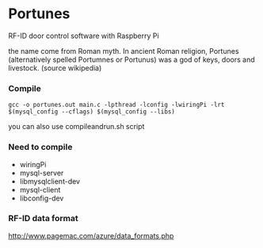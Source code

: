 # Portunes
RF-ID door control software with Raspberry Pi


the name come from Roman myth.
In ancient Roman religion, Portunes (alternatively spelled Portumnes or Portunus) was a god of keys, doors and livestock.
(source wikipedia)


### Compile
`gcc -o portunes.out main.c -lpthread -lconfig -lwiringPi -lrt $(mysql_config --cflags) $(mysql_config --libs)`

you can also use compileandrun.sh script

### Need to compile
- wiringPi
- mysql-server
- libmysqlclient-dev
- mysql-client
- libconfig-dev

### RF-ID data format
http://www.pagemac.com/azure/data_formats.php
